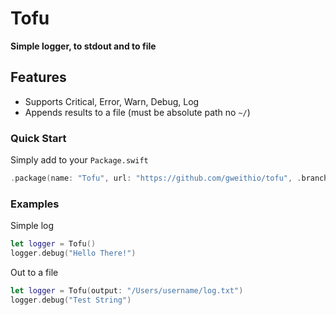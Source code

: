 # Tofu

**Simple logger, to stdout and to file**

## Features

* Supports Critical, Error, Warn, Debug, Log
* Appends results to a file (must be absolute path no `~/`)

### Quick Start

Simply add to your `Package.swift`

```swift
.package(name: "Tofu", url: "https://github.com/gweithio/tofu", .branch("main"))
```
### Examples

Simple log
```swift
let logger = Tofu()
logger.debug("Hello There!")
```
Out to a file

```swift
let logger = Tofu(output: "/Users/username/log.txt")
logger.debug("Test String")
```
